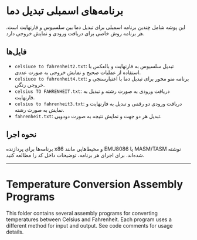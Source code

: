# برنامه‌های اسمبلی تبدیل دما

این پوشه شامل چندین برنامه اسمبلی برای تبدیل دما بین سلسیوس و فارنهایت است. هر برنامه روش خاصی برای دریافت ورودی و نمایش خروجی دارد.

## فایل‌ها
- `celsiuce to fahrenheit2.txt`: تبدیل سلسیوس به فارنهایت و بالعکس با استفاده از عملیات صحیح و نمایش خروجی به صورت عددی.
- `celsiuce to fahrenheit4.txt`: برنامه منو محور برای تبدیل دما با اعتبارسنجی و خروجی رنگی.
- `celsius TO FAHRENHEIT.txt`: دریافت ورودی به صورت رشته و تبدیل به فارنهایت.
- `celsius to fahrenheit3.txt`: دریافت ورودی دو رقمی و تبدیل به فارنهایت و نمایش به صورت رشته.
- `fahrenheit.txt`: تبدیل هر دو جهت و نمایش نتیجه به صورت دودویی.

## نحوه اجرا
برنامه‌ها برای پردازنده x86 و محیط‌هایی مانند EMU8086 یا MASM/TASM نوشته شده‌اند. برای اجرای هر برنامه، توضیحات داخل کد را مطالعه کنید.

---

# Temperature Conversion Assembly Programs

This folder contains several assembly programs for converting temperatures between Celsius and Fahrenheit. Each program uses a different method for input and output. See code comments for usage details.
